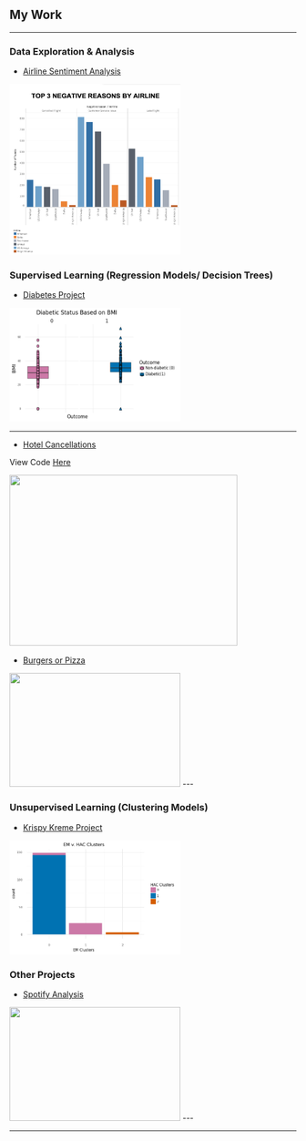 ## My Work

---
### Data Exploration & Analysis
- [Airline Sentiment Analysis](https://github.com/kayla-cho/Airline-Sentiment/raw/main/Airline%20Sentiment%20Analysis.pdf)

<img src="https://github.com/kayla-cho/Airline-Sentiment/blob/57dffcccd517d04775e9ec9b639914a4ca7bfb0c/airline.negative.reasons.png" width="300" height="300"/>

### Supervised Learning (Regression Models/ Decision Trees)

- [Diabetes Project](https://github.com/kayla-cho/Diabetes-Project/blob/bf73000b8e218cf5aac442b3a25568762356a535/Project1.ipynb)

<img src="https://github.com/kayla-cho/Diabetes-Project/blob/7c2f895286c3b601da69040a6aea616d0315e4c6/Unknown.png" width="300" height="200"/>

---
- [Hotel Cancellations](https://github.com/kayla-cho/hotel-cancellations/blob/49feb3cca2e5d88761282868d7006e0e82eb40c4/Hotels%20%20Presentation.pdf)

View Code [Here](https://github.com/kayla-cho/hotel-cancellations/blob/3ec6950bca746a22f4e206df6fc8d1fa6edee2c0/Final.nb.html)

<img src="https://github.com/kayla-cho/hotel-cancellations/blob/ae25263a02e26a968ae5d1fc5fec703d8d1c1098/ElasticNet.png" width="400" height="300"/>

- [Burgers or Pizza](https://github.com/kayla-cho/burgers-or-pizza/blob/8a59e914ba12b4e209a5d2396b17bbb9617c8d59/Burgers%20or%20Pizza%20Project.ipynb)
<img src="https://github.com/kayla-cho/burgers-or-pizza/blob/7483d128a7bfa6ef76197cc3fe168cc104a85b15/Unknown-1.png" width="300" height="200"/>
---

### Unsupervised Learning (Clustering Models) 
- [Krispy Kreme Project](https://github.com/kayla-cho/krispy-kreme/blob/89cafe14d45d22f4b63489d803023ade2caf57f7/Krispy%20Kreme%20Project.ipynb)
<img src="https://github.com/kayla-cho/krispy-kreme/blob/ad8a94ca0bef7da7454692dc6822f1b5a36cc82b/Unknown.png" width="300" height="200"/>

### Other Projects
- [Spotify Analysis](https://github.com/kayla-cho/spotify/blob/a8e4bddf1f6a82b527eb4cdcacd4d14832a89bb6/Final_Project.ipynb)
<img src="https://github.com/kayla-cho/spotify/blob/44f2c06347176483a0d6806173af91af00c74634/Unknown-3.png" width="300" height="200"/>
---




---

